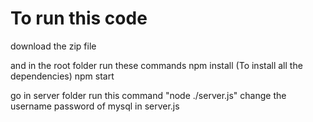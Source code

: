 # To run this code 
download the zip file 

and in the root folder run these commands 
npm install (To install all the dependencies)
npm start 

go in server folder
run this command "node ./server.js"
change the username password of mysql in server.js 
